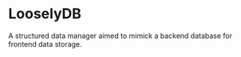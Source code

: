 # LooselyDB
A structured data manager aimed to mimick a backend database for frontend data storage.
